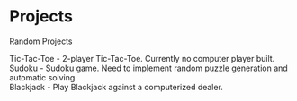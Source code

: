 # Projects
Random Projects

Tic-Tac-Toe - 2-player Tic-Tac-Toe. Currently no computer player built.  
Sudoku      - Sudoku game. Need to implement random puzzle generation and automatic solving.  
Blackjack   - Play Blackjack against a computerized dealer.  
